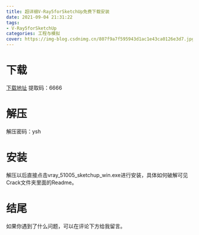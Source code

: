 ```yaml
---
title: 超详细V-Ray5forSketchUp免费下载安装
date: 2021-09-04 21:31:22
tags:
- V-Ray5forSketchUp
categories: 工程与模拟
cover: https://img-blog.csdnimg.cn/807f9a7f595943d1ac1e43ca0126e3d7.jpg
---
```


# 下载
[下载地址](https://pan.baidu.com/s/15QJP1rfwm5-Q8qLlUNcV0A)
提取码：6666

# 解压
解压密码：ysh

# 安装
解压以后直接点击vray_51005_sketchup_win.exe进行安装，具体如何破解可见Crack文件夹里面的Readme。

# 结尾
如果你遇到了什么问题，可以在评论下方给我留言。









